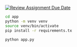 [![Review Assignment Due Date](https://classroom.github.com/assets/deadline-readme-button-24ddc0f5d75046c5622901739e7c5dd533143b0c8e959d652212380cedb1ea36.svg)](https://classroom.github.com/a/gmvPxYB2)

```bash
cd app
python -m venv venv
source venv/bin/activate
pip install -r requirements.tx
```

```bash
python app.py
```